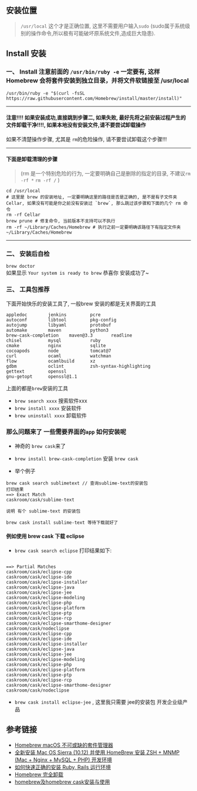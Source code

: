 ## 安装位置

> `/usr/local` 这个才是正确位置, 这里不需要用户输入`sudo` (sudo属于系统级别的操作命令,所以极有可能破坏原系统文件,造成巨大隐患).

## Install 安装

### 一、 Install 注意前面的  `/usr/bin/ruby -e` 一定要有, 这样Homebrew 会将套件安装到独立目录，并将文件软链接至 /usr/local 

```
/usr/bin/ruby -e "$(curl -fsSL https://raw.githubusercontent.com/Homebrew/install/master/install)"
```
-----

#### 注意!!!! 如果安装成功,直接跳到步骤二, 如果失败, 最好先将之前安装过程产生的文件卸载干净!!!!, 如果本地没有安装文件,请不要尝试卸载操作

如果不清楚操作步骤, 尤其是 `rm`的危险操作, 请不要尝试卸载这个步骤!!! 

-----------------------


#### 下面是卸载清理的步骤

> (rm 是一个特别危险的行为, 一定要明确自己是删除的指定的目录, 不建议`rm -rf *` `rm -rf /` )

```
cd /usr/local
# 这里是 brew 的安装地址, 一定要明确这里的路径是否是正确的, 是不是有子文件夹 Cellar, 如果没有可能是你之前没有安装过 `brew`, 那么跳过该步骤和下面的几个 rm 命令
rm -rf Cellar 
brew prune # 修复命令, 当前版本不支持可以不执行
rm -rf ~/Library/Caches/Homebrew # 执行之前一定要明确该路径下有指定文件夹 ~/Library/Caches/Homebrew
```

---------------


### 二、 安装后自检

`brew doctor`  
如果显示 
`Your system is ready to brew`
恭喜你 安装成功了~

### 三、 工具包推荐

下面开始快乐的安装工具了, 一般brew 安装的都是无关界面的工具


```
appledoc		jenkins			pcre
autoconf		libtool			pkg-config
autojump		libyaml			protobuf
automake		maven			python3
brew-cask-completion	maven@3.3		readline
chisel			mysql			ruby
cmake			nginx			sqlite
cocoapods		node			tomcat@7
curl			ocaml			watchman
flow			ocamlbuild		xz
gdbm			oclint			zsh-syntax-highlighting
gettext			openssl
gnu-getopt		openssl@1.1
```
上面的都是`brew`安装的工具

* `brew search xxxx`  搜索软件xxx
* `brew install xxxx`  安装软件
* `brew uninstall xxxx` 卸载软件

### 那么问题来了 一些需要界面的`app` 如何安装呢

* 神奇的 `brew cask`来了 
* `brew install brew-cask-completion` 安装 `brew cask`

* 举个例子 

```
brew cask search sublimetext // 查询sublime-text的安装包
打印结果
==> Exact Match
caskroom/cask/sublime-text

说明 有个 sublime-text 的安装包

brew cask install sublime-text 等待下载就好了
```

#### 例如使用 brew cask 下载 eclipse

* `brew cask search eclipse`
打印结果如下: 

```

==> Partial Matches
caskroom/cask/eclipse-cpp
caskroom/cask/eclipse-ide
caskroom/cask/eclipse-installer
caskroom/cask/eclipse-java
caskroom/cask/eclipse-jee
caskroom/cask/eclipse-modeling
caskroom/cask/eclipse-php
caskroom/cask/eclipse-platform
caskroom/cask/eclipse-ptp
caskroom/cask/eclipse-rcp
caskroom/cask/eclipse-smarthome-designer
caskroom/cask/nodeclipse
caskroom/cask/eclipse-cpp
caskroom/cask/eclipse-ide
caskroom/cask/eclipse-installer
caskroom/cask/eclipse-java
caskroom/cask/eclipse-jee
caskroom/cask/eclipse-modeling
caskroom/cask/eclipse-php
caskroom/cask/eclipse-platform
caskroom/cask/eclipse-ptp
caskroom/cask/eclipse-rcp
caskroom/cask/eclipse-smarthome-designer
caskroom/cask/nodeclipse
```

* `brew cask install eclipse-jee` , 这里我只需要 jee的安装包 开发企业级产品

## 参考链接
* [Homebrew macOS 不可或缺的套件管理器](http://brew.sh/index_zh-cn.html)
* [全新安装 Mac OS Sierra (10.12) 并使用 HomeBrew 安装 ZSH + MNMP (Mac + Nginx + MySQL + PHP) 开发环境](https://laravel-china.org/topics/3129)
* [如何快速正确的安装 Ruby, Rails 运行环境](https://ruby-china.org/wiki/install_ruby_guide)
* [Homebrew 完全卸载](http://www.jianshu.com/p/18772092ee6b)
* [homebrew及homebrew cask安装与使用](http://www.jianshu.com/p/c829b5bbf701)

